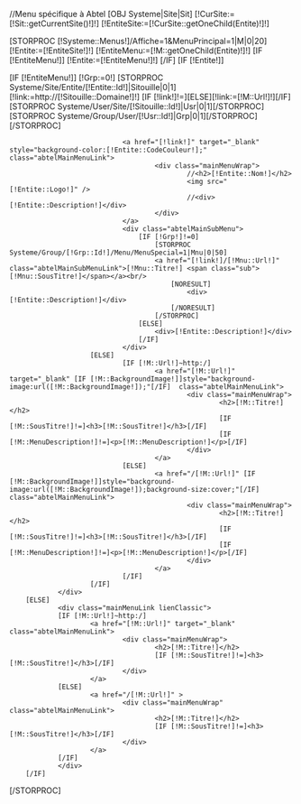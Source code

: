 //Menu spécifique à Abtel
[OBJ Systeme|Site|Sit]
[!CurSite:=[!Sit::getCurrentSite()!]!]
[!EntiteSite:=[!CurSite::getOneChild(Entite)!]!]

[STORPROC [!Systeme::Menus!]/Affiche=1&MenuPrincipal=1|M|0|20]
        [!Entite:=[!EntiteSite!]!] 
        [!EntiteMenu:=[!M::getOneChild(Entite)!]!]
        [IF [!EntiteMenu!]]
                [!Entite:=[!EntiteMenu!]!] 
        [/IF]
        [IF [!Entite!]]
                <div class="mainMenuLink lienEntite_[!Entite::CodeGestion!] [!M::ClassCss!]">
                        [IF [!EntiteMenu!]]
                                [!Grp:=0!]
                                [STORPROC Systeme/Site/Entite/[!Entite::Id!]|Sitouille|0|1]
                                    [!link:=http://[!Sitouille::Domaine!]!]
                                    [IF [!link!]!=][ELSE][!link:=[!M::Url!]!][/IF]
                                    [STORPROC Systeme/User/Site/[!Sitouille::Id!]|Usr|0|1][/STORPROC]
                                    [STORPROC Systeme/Group/User/[!Usr::Id!]|Grp|0|1][/STORPROC]
                                [/STORPROC]

                                <a href="[!link!]" target="_blank" style="background-color:[!Entite::CodeCouleur!];" class="abtelMainMenuLink">
                                        <div class="mainMenuWrap">
                                                //<h2>[!Entite::Nom!]</h2>
                                                <img src="[!Entite::Logo!]" />
                                                //<div>[!Entite::Description!]</div>
                                        </div>        
                                </a>
                                <div class="abtelMainSubMenu">
                                    [IF [!Grp!]!=0]
                                        [STORPROC Systeme/Group/[!Grp::Id!]/Menu/MenuSpecial=1|Mnu|0|50]
                                        <a href="[!link!]/[!Mnu::Url!]" class="abtelMainSubMenuLink">[!Mnu::Titre!] <span class="sub">[!Mnu::SousTitre!]</span></a><br/>
                                            [NORESULT]
                                                <div>[!Entite::Description!]</div>
                                            [/NORESULT]
                                        [/STORPROC]
                                    [ELSE]
                                        <div>[!Entite::Description!]</div>
                                    [/IF]
                                </div>
                        [ELSE]
                                [IF [!M::Url!]~http:/]
                                        <a href="[!M::Url!]" target="_blank" [IF [!M::BackgroundImage!]]style="background-image:url([!M::BackgroundImage!]);"[/IF]  class="abtelMainMenuLink">
                                                <div class="mainMenuWrap">
                                                        <h2>[!M::Titre!]</h2>
                                                        [IF [!M::SousTitre!]!=]<h3>[!M::SousTitre!]</h3>[/IF]
                                                        [IF [!M::MenuDescription!]!=]<p>[!M::MenuDescription!]</p>[/IF]
                                                </div>       
                                        </a>
                                [ELSE]
                                        <a href="/[!M::Url!]" [IF [!M::BackgroundImage!]]style="background-image:url([!M::BackgroundImage!]);background-size:cover;"[/IF]  class="abtelMainMenuLink">
                                                <div class="mainMenuWrap">
                                                        <h2>[!M::Titre!]</h2>
                                                        [IF [!M::SousTitre!]!=]<h3>[!M::SousTitre!]</h3>[/IF]
                                                        [IF [!M::MenuDescription!]!=]<p>[!M::MenuDescription!]</p>[/IF]
                                                </div>        
                                        </a>
                                [/IF]
                        [/IF]
                </div>
        [ELSE]
                <div class="mainMenuLink lienClassic">
                [IF [!M::Url!]~http:/]
                        <a href="[!M::Url!]" target="_blank"  class="abtelMainMenuLink">
                                <div class="mainMenuWrap">
                                        <h2>[!M::Titre!]</h2>
                                        [IF [!M::SousTitre!]!=]<h3>[!M::SousTitre!]</h3>[/IF]
                                </div>
                        </a>
                [ELSE]
                        <a href="/[!M::Url!]" >
                                <div class="mainMenuWrap"  class="abtelMainMenuLink">
                                        <h2>[!M::Titre!]</h2>
                                        [IF [!M::SousTitre!]!=]<h3>[!M::SousTitre!]</h3>[/IF]
                                </div>
                        </a>
                [/IF]
                </div>
        [/IF]
[/STORPROC]

